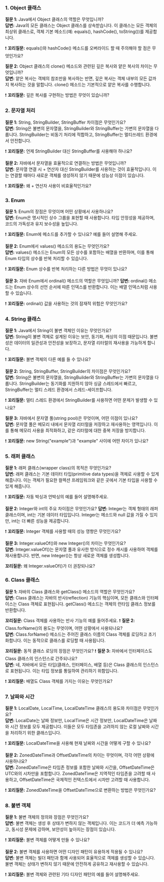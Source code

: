 ### 1. Object 클래스

**질문 1:** Java에서 Object 클래스의 역할은 무엇입니까?<br>
**답변:** Java의 모든 클래스는 Object 클래스를 상속받습니다. 이 클래스는 모든 객체의 최상위 클래스로, 객체 기본 메소드(예: equals(), hashCode(), toString())를 제공합니다.

❗️ **꼬리질문:** equals()와 hashCode() 메소드를 오버라이드 할 때 주의해야 할 점은 무엇인가요?

**질문 2:** Object 클래스의 clone() 메소드와 관련된 깊은 복사와 얕은 복사의 차이는 무엇입니까?<br>
**답변:** 얕은 복사는 객체의 참조만을 복사하는 반면, 깊은 복사는 객체 내부의 모든 값까지 복사하는 것을 말합니다. clone() 메소드는 기본적으로 얕은 복사를 수행합니다.

❗️ **꼬리질문:** 깊은 복사를 구현하는 방법은 무엇이 있습니까?

### 2. 문자열 처리

**질문 1:** String, StringBuilder, StringBuffer 차이점은 무엇인가요?<br>
**답변:** String은 불변의 문자열을, StringBuilder와 StringBuffer는 가변의 문자열을 다룹니다. StringBuilder는 비동기 처리에 적합하고, StringBuffer는 멀티쓰레드 환경에서 안전합니다.

❗️ **꼬리질문:** 언제 StringBuilder 대신 StringBuffer를 사용해야 하나요?

**질문 2:** 자바에서 문자열을 효율적으로 연결하는 방법은 무엇입니까?<br>
**답변:** 문자열 연결 시 + 연산자 대신 StringBuilder를 사용하는 것이 효율적입니다. 이는 연결할 때마다 새로운 객체를 생성하지 않기 때문에 성능상 이점이 있습니다.

❗️ **꼬리질문:** 왜 + 연산자 사용이 비효율적인가요?

### 3. Enum

**질문 1:** Enum의 장점은 무엇이며 어떤 상황에서 사용하나요?<br>
**답변:** Enum은 명시적인 상수 그룹을 표현할 때 사용합니다. 타입 안정성을 제공하며, 코드의 가독성과 유지 보수성을 높입니다.

❗️ **꼬리질문:** Enum에 메소드를 추가할 수 있나요? 예를 들어 설명해 주세요.

**질문 2:** Enum에서 values() 메소드의 용도는 무엇인가요?<br>
**답변:** values() 메소드는 Enum의 모든 상수를 포함하는 배열을 반환하며, 이를 통해 Enum 타입의 상수를 반복 처리할 수 있습니다.

❗️ **꼬리질문:** Enum 상수를 반복 처리하는 다른 방법은 무엇이 있나요?

**질문 3:** 자바 Enum에서 ordinal() 메소드의 역할은 무엇입니까?
**답변:** ordinal() 메소드는 Enum 상수의 선언 순서에 따른 인덱스를 반환합니다. 이는 배열 인덱스처럼 사용할 수 있습니다.

❗️ **꼬리질문:** ordinal() 값을 사용하는 것의 잠재적 위험은 무엇인가요?

### 4. String 클래스

**질문 1:** Java에서 String이 불변 객체인 이유는 무엇인가요?<br>
**답변:** String이 불변 객체로 설계된 이유는 보안, 동기화, 캐싱의 이점 때문입니다. 불변성은 데이터의 일관성과 안전성을 보장하고, 문자열 리터럴의 재사용을 가능하게 합니다.

❗️ **꼬리질문:** 불변 객체의 다른 예를 들 수 있나요?

**질문 2:** String, StringBuffer, StringBuilder의 차이점은 무엇인가요?<br>
**답변:** String은 불변의 문자열을, StringBuilder와 StringBuffer는 가변의 문자열을 다룹니다. StringBuilder는 동기화를 지원하지 않아 싱글 스레드에서 빠르고, StringBuffer는 멀티 스레드 환경에서 스레드-세이프합니다.

❗️ **꼬리질문:** 멀티 스레드 환경에서 StringBuilder를 사용하면 어떤 문제가 발생할 수 있나요?

**질문 3:** 자바에서 문자열 풀(string pool)은 무엇이며, 어떤 이점이 있나요?<br>
**답변:** 문자열 풀은 메모리 내에서 문자열 리터럴을 저장하고 재사용하는 영역입니다. 이를 통해 메모리 사용을 최적화하고, 같은 리터럴에 대한 중복 저장을 방지합니다.

❗️ **꼬리질문:** new String("example")과 "example" 사이에 어떤 차이가 있나요?

### 5. 래퍼 클래스

**질문 1:** 래퍼 클래스(wrapper class)의 목적은 무엇인가요?<br>
**답변:** 래퍼 클래스는 기본 데이터 타입(primitive data types)을 객체로 사용할 수 있게 해줍니다. 이는 객체가 필요한 컬렉션 프레임워크와 같은 곳에서 기본 타입을 사용할 수 있게 해줍니다.

❗️ **꼬리질문:** 자동 박싱과 언박싱의 예를 들어 설명해주세요.

**질문 2:** Integer와 int의 주요 차이점은 무엇인가요?
**답변:** Integer는 객체 형태의 래퍼 클래스이며, int는 기본 데이터 타입입니다. Integer는 메소드와 null 값을 가질 수 있지만, int는 더 빠른 성능을 제공합니다.

❗️ **꼬리질문:** Integer 객체를 사용할 때의 성능 영향은 무엇인가요?

**질문 3:** Integer.valueOf()와 new Integer()의 차이는 무엇인가요?<br>
**답변:** Integer.valueOf()는 문자열 풀과 유사한 방식으로 정수 캐시를 사용하여 객체를 재사용합니다. 반면, new Integer()는 항상 새로운 객체를 생성합니다.

**꼬리질문:** 왜 Integer.valueOf()가 더 권장되나요?

### 6. Class 클래스

**질문 1:** 자바의 Class 클래스와 getClass() 메소드의 역할은 무엇인가요?<br>
**답변:** Class 클래스는 자바의 반사(reflection) 기능의 핵심이며, 모든 클래스와 인터페이스는 Class 객체로 표현됩니다. getClass() 메소드는 객체의 런타임 클래스 정보를 반환합니다.

**꼬리질문:** Class 객체를 사용하는 반사 기능의 예를 들어주세요.
❗️ 
**질문 2:** Class.forName()의 용도는 무엇이며, 어떤 상황에서 사용되나요?<br>
**답변:** Class.forName() 메소드는 주어진 클래스 이름의 Class 객체를 로딩하고 초기화합니다. 이는 동적으로 클래스를 로딩할 때 사용됩니다.

**꼬리질문:** 동적 클래스 로딩의 장점은 무엇인가요?
❗️ 
**질문 3:** 자바에서 인터페이스도 Class 클래스의 인스턴스로 간주되나요?<br>
**답변:** 네, 자바에서 모든 타입(클래스, 인터페이스, 배열 등)은 Class 클래스의 인스턴스로 표현됩니다. 이는 타입 정보를 통일하여 관리하기 위함입니다.

❗️ **꼬리질문:** 배열도 Class 객체를 가지는 이유는 무엇인가요?

### 7. 날짜와 시간

**질문 1:** LocalDate, LocalTime, LocalDateTime 클래스의 용도와 차이점은 무엇인가요?<br>
**답변:** LocalDate는 날짜 정보만, LocalTime은 시간 정보만, LocalDateTime은 날짜와 시간 정보를 모두 제공합니다. 이들은 모두 타임존을 고려하지 않는 로컬 날짜와 시간을 처리하기 위한 클래스입니다.

❗️ **꼬리질문:** LocalDateTime을 사용해 현재 날짜와 시간을 어떻게 구할 수 있나요?

**질문 2:** ZonedDateTime과 OffsetDateTime의 차이는 무엇이며, 각각 어떤 상황에 사용하나요?<br>
**답변:** ZonedDateTime은 타임존 정보를 포함한 날짜와 시간을, OffsetDateTime은 UTC와의 시차만을 포함합니다. ZonedDateTime은 지역적인 타임존을 고려할 때 사용하고, OffsetDateTime은 국제적인 컨텍스트에서 시차만 고려할 때 사용합니다.

❗️ **꼬리질문:** ZonedDateTime을 OffsetDateTime으로 변환하는 방법은 무엇인가요?

### 8. 불변 객체

**질문 1:** 불변 객체의 정의와 장점은 무엇인가요?<br>
**답변:** 불변 객체는 생성 후 상태가 변하지 않는 객체입니다. 이는 코드가 더 예측 가능하고, 동시성 문제에 강하며, 보안성이 높아지는 장점이 있습니다.

❗️ **꼬리질문:** 불변 객체를 어떻게 만들 수 있나요?

**질문 2:** 불변 객체를 사용하면 어떤 디자인 패턴이 유용하게 적용될 수 있나요?<br>
**답변:** 불변 객체는 빌더 패턴과 함께 사용되어 효율적으로 객체를 생성할 수 있습니다. 불변 객체는 상태가 변하지 않기 때문에 안전하게 공유하고 재사용할 수 있습니다.

❗️ **꼬리질문:** 불변 객체와 관련된 기타 디자인 패턴의 예를 들어 설명해주세요.
